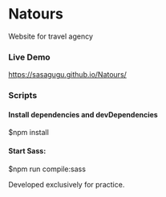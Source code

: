 # Natours
Website for travel agency

### Live Demo
https://sasagugu.github.io/Natours/

### Scripts

#### Install dependencies and devDependencies
$npm install

#### Start Sass:
$npm run compile:sass


Developed exclusively for practice.
